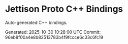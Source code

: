 # Jettison Proto C++ Bindings

Auto-generated C++ bindings.

Generated: 2025-10-30 10:28:00 UTC
Commit: 96eb8f00a4e8b82513783b4f9fccce6c33c6fc19
